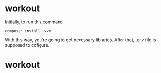 # workout

Initially, to run this command

`composer install -vvv`


With this way, you're going to get necessary libraries. After that, .env file is supposed to cofigure.
# workout
